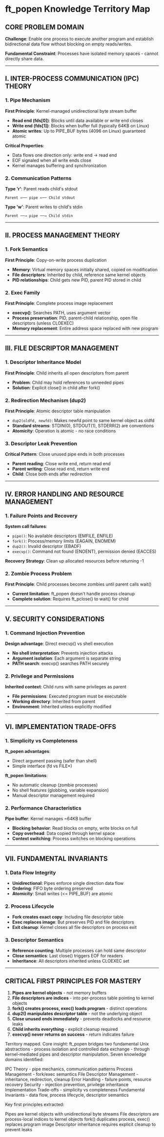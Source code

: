 # ft_popen Knowledge Territory Map

## CORE PROBLEM DOMAIN
**Challenge**: Enable one process to execute another program and establish bidirectional data flow without blocking on empty reads/writes.

**Fundamental Constraint**: Processes have isolated memory spaces - cannot directly share data.

---

## I. INTER-PROCESS COMMUNICATION (IPC) THEORY

### 1. Pipe Mechanism
**First Principle**: Kernel-managed unidirectional byte stream buffer
- **Read end (fds[0])**: Blocks until data available or write end closes
- **Write end (fds[1])**: Blocks when buffer full (typically 64KB on Linux)
- **Atomic writes**: Up to PIPE_BUF bytes (4096 on Linux) guaranteed atomic

**Critical Properties**:
- Data flows one direction only: write end → read end
- EOF signaled when all write ends close
- Kernel manages buffering and synchronization

### 2. Communication Patterns
**Type 'r'**: Parent reads child's stdout
```
Parent ←── pipe ←── Child stdout
```

**Type 'w'**: Parent writes to child's stdin  
```
Parent ──→ pipe ──→ Child stdin
```

---

## II. PROCESS MANAGEMENT THEORY

### 1. Fork Semantics
**First Principle**: Copy-on-write process duplication
- **Memory**: Virtual memory spaces initially shared, copied on modification
- **File descriptors**: Inherited by child, reference same kernel objects
- **PID relationships**: Child gets new PID, parent PID stored in child

### 2. Exec Family
**First Principle**: Complete process image replacement
- **execvp()**: Searches PATH, uses argument vector
- **Process preservation**: PID, parent-child relationship, open file descriptors (unless CLOEXEC)
- **Memory replacement**: Entire address space replaced with new program

---



## III. FILE DESCRIPTOR MANAGEMENT

### 1. Descriptor Inheritance Model
**First Principle**: Child inherits all open descriptors from parent
- **Problem**: Child may hold references to unneeded pipes
- **Solution**: Explicit close() in child after fork()

### 2. Redirection Mechanism (dup2)
**First Principle**: Atomic descriptor table manipulation
- `dup2(oldfd, newfd)`: Makes newfd point to same kernel object as oldfd
- **Standard streams**: STDIN(0), STDOUT(1), STDERR(2) are conventions
- **Atomicity**: Operation is atomic - no race conditions

### 3. Descriptor Leak Prevention
**Critical Pattern**: Close unused pipe ends in both processes
- **Parent reading**: Close write end, return read end
- **Parent writing**: Close read end, return write end
- **Child**: Close both ends after redirection



---

## IV. ERROR HANDLING AND RESOURCE MANAGEMENT

### 1. Failure Points and Recovery
**System call failures**:
- `pipe()`: No available descriptors (EMFILE, ENFILE)
- `fork()`: Process/memory limits (EAGAIN, ENOMEM)
- `dup2()`: Invalid descriptor (EBADF)
- `execvp()`: Command not found (ENOENT), permission denied (EACCES)

**Recovery Strategy**: Clean up allocated resources before returning -1

### 2. Zombie Process Problem
**First Principle**: Child processes become zombies until parent calls wait()
- **Current limitation**: ft_popen doesn't handle process cleanup
- **Complete solution**: Requires ft_pclose() to wait() for child

---



## V. SECURITY CONSIDERATIONS

### 1. Command Injection Prevention
**Design advantage**: Direct execvp() vs shell execution
- **No shell interpretation**: Prevents injection attacks
- **Argument isolation**: Each argument is separate string
- **PATH search**: execvp() searches PATH securely

### 2. Privilege and Permissions
**Inherited context**: Child runs with same privileges as parent
- **File permissions**: Executed program must be executable
- **Working directory**: Inherited from parent
- **Environment**: Inherited unless explicitly modified

---



## VI. IMPLEMENTATION TRADE-OFFS

### 1. Simplicity vs Completeness
**ft_popen advantages**:
- Direct argument passing (safer than shell)
- Simple interface (fd vs FILE*)

**ft_popen limitations**:
- No automatic cleanup (zombie processes)
- No shell features (globbing, variable expansion)
- Manual descriptor management required

### 2. Performance Characteristics
**Pipe buffer**: Kernel manages ~64KB buffer
- **Blocking behavior**: Read blocks on empty, write blocks on full
- **Copy overhead**: Data copied through kernel space
- **Context switching**: Process switches on blocking operations

---

## VII. FUNDAMENTAL INVARIANTS

### 1. Data Flow Integrity
- **Unidirectional**: Pipes enforce single direction data flow
- **Ordering**: FIFO byte ordering preserved
- **Atomicity**: Small writes (<= PIPE_BUF) are atomic

### 2. Process Lifecycle
- **Fork creates exact copy**: Including file descriptor table
- **Exec replaces image**: But preserves PID and file descriptors
- **Exit cleanup**: Kernel closes all file descriptors on process exit

### 3. Descriptor Semantics
- **Reference counting**: Multiple processes can hold same descriptor
- **Close semantics**: Last close() triggers EOF for readers
- **Inheritance**: All descriptors inherited unless CLOEXEC set

---

## CRITICAL FIRST PRINCIPLES FOR MASTERY

1. **Pipes are kernel objects** - not memory buffers
2. **File descriptors are indices** - into per-process table pointing to kernel objects
3. **fork() creates process, exec() loads program** - distinct operations
4. **dup2() manipulates descriptor table** - not the underlying object
5. **Close unused ends immediately** - prevents deadlocks and resource leaks
6. **Child inherits everything** - explicit cleanup required
7. **execvp() never returns on success** - return indicates failure




Territory mapped.
Core insight: ft_popen bridges two fundamental Unix abstractions - process isolation and controlled data exchange - through kernel-mediated pipes and descriptor manipulation.
Seven knowledge domains identified:

IPC Theory - pipe mechanics, communication patterns
Process Management - fork/exec semantics
File Descriptor Management - inheritance, redirection, cleanup
Error Handling - failure points, resource recovery
Security - injection prevention, privilege inheritance
Implementation Trade-offs - simplicity vs completeness
Fundamental Invariants - data flow, process lifecycle, descriptor semantics

Key first principles extracted:

Pipes are kernel objects with unidirectional byte streams
File descriptors are process-local indices to kernel objects
fork() duplicates process, exec() replaces program image
Descriptor inheritance requires explicit cleanup to prevent leaks
